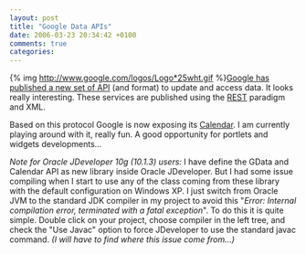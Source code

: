 ```yaml
---
layout: post
title: "Google Data APIs"
date: 2006-03-23 20:34:42 +0100
comments: true
categories:
---
```

{% img http://www.google.com/logos/Logo*25wht.gif %}[Google has published a new set of API](http://code.google.com/apis/gdata/overview.html) (and format) to update and access data. It looks really interesting. These services are published using the [REST](http://en.wikipedia.org/wiki/Representational*State*Transfer) paradigm and XML.

Based on this protocol Google is now exposing its [Calendar](http://code.google.com/apis/gdata/calendar.html). I am currently playing around with it, really fun. A good opportunity for portlets and widgets developments...

*Note for Oracle JDeveloper 10g (10.1.3) users:* I have define the GData and Calendar API as new library inside Oracle JDeveloper. But I had some issue compiling when I start to use any of the class coming from these library with the default configuration on Windows XP. I just switch from Oracle JVM to the standard JDK compiler in my project to avoid this "*Error: Internal compilation error, terminated with a fatal exception*".  To do this it is quite simple. Double click on your project, choose compiler in the left tree, and check the "Use Javac" option to force JDeveloper to use the standard javac command. *(I will have to find where this issue come from...)*
